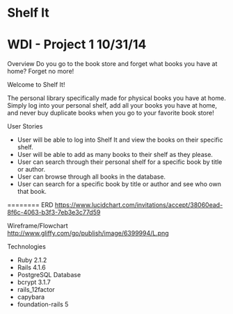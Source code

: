 Shelf It
========
WDI - Project 1
10/31/14
========
Overview
Do you go to the book store and forget what books you have at home? Forget no more! 

Welcome to Shelf It!

The personal library specifically made for physical books you have at home. Simply log into your personal shelf, add all your books you have at home, and never buy duplicate books when you go to your favorite book store!


User Stories
* User will be able to log into Shelf It and view the books on their specific shelf.
* User will be able to add as many books to their shelf as they please.
* User can search through their personal shelf for a specific book by title or author. 
* User can browse through all books in the database.
* User can search for a specific book by title or author and see who own that book. 

========
ERD
https://www.lucidchart.com/invitations/accept/38060ead-8f6c-4063-b3f3-7eb3e3c77d59

Wireframe/Flowchart
http://www.gliffy.com/go/publish/image/6399994/L.png

Technologies 
* Ruby 2.1.2
* Rails 4.1.6
* PostgreSQL Database
* bcrypt 3.1.7
* rails_12factor
* capybara
* foundation-rails 5
